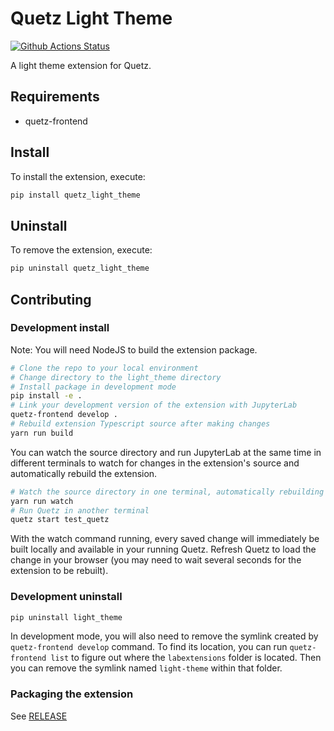 # Quetz Light Theme

[![Github Actions Status](https://github.com/mamba-org/quetz-frontend/tree/main/examples/light-theme/workflows/Build/badge.svg)](https://github.com/mamba-org/quetz-frontend/tree/main/examples/light-theme/actions/workflows/build.yml)

A light theme extension for Quetz.


## Requirements

* quetz-frontend

## Install

To install the extension, execute:

```bash
pip install quetz_light_theme
```

## Uninstall

To remove the extension, execute:

```bash
pip uninstall quetz_light_theme
```

## Contributing

### Development install

Note: You will need NodeJS to build the extension package.

```bash
# Clone the repo to your local environment
# Change directory to the light_theme directory
# Install package in development mode
pip install -e .
# Link your development version of the extension with JupyterLab
quetz-frontend develop .
# Rebuild extension Typescript source after making changes
yarn run build
```

You can watch the source directory and run JupyterLab at the same time in different terminals to watch for changes in the extension's source and automatically rebuild the extension.

```bash
# Watch the source directory in one terminal, automatically rebuilding when needed
yarn run watch
# Run Quetz in another terminal
quetz start test_quetz
```

With the watch command running, every saved change will immediately be built locally and available in your running Quetz. Refresh Quetz to load the change in your browser (you may need to wait several seconds for the extension to be rebuilt).

### Development uninstall

```bash
pip uninstall light_theme
```

In development mode, you will also need to remove the symlink created by `quetz-frontend develop`
command. To find its location, you can run `quetz-frontend list` to figure out where the `labextensions`
folder is located. Then you can remove the symlink named `light-theme` within that folder.

### Packaging the extension

See [RELEASE](RELEASE.md)
